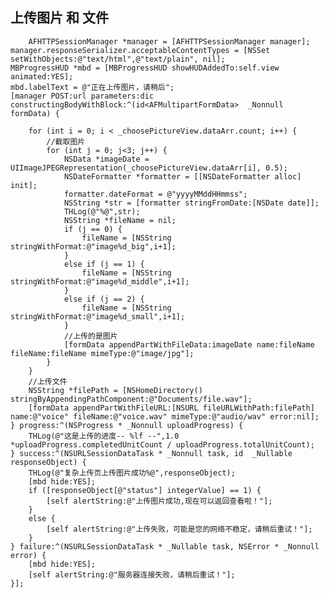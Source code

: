 ## 上传图片 和 文件

	    AFHTTPSessionManager *manager = [AFHTTPSessionManager manager];
    manager.responseSerializer.acceptableContentTypes = [NSSet setWithObjects:@"text/html",@"text/plain", nil];
    MBProgressHUD *mbd = [MBProgressHUD showHUDAddedTo:self.view animated:YES];
    mbd.labelText = @"正在上传图片，请稍后";
    [manager POST:url parameters:dic constructingBodyWithBlock:^(id<AFMultipartFormData>  _Nonnull formData) {
        
        for (int i = 0; i < _choosePictureView.dataArr.count; i++) {
            //截取图片
            for (int j = 0; j<3; j++) {
                NSData *imageDate = UIImageJPEGRepresentation(_choosePictureView.dataArr[i], 0.5);
                NSDateFormatter *formatter = [[NSDateFormatter alloc] init];
                formatter.dateFormat = @"yyyyMMddHHmmss";
                NSString *str = [formatter stringFromDate:[NSDate date]];
                THLog(@"%@",str);
                NSString *fileName = nil;
                if (j == 0) {
                    fileName = [NSString stringWithFormat:@"image%d_big",i+1];
                }
                else if (j == 1) {
                    fileName = [NSString stringWithFormat:@"image%d_middle",i+1];
                }
                else if (j == 2) {
                    fileName = [NSString stringWithFormat:@"image%d_small",i+1];
                }
                //上传的是图片
                [formData appendPartWithFileData:imageDate name:fileName fileName:fileName mimeType:@"image/jpg"];
            }
        }
        //上传文件
        NSString *filePath = [NSHomeDirectory() stringByAppendingPathComponent:@"Documents/file.wav"];
        [formData appendPartWithFileURL:[NSURL fileURLWithPath:filePath] name:@"voice" fileName:@"voice.wav" mimeType:@"audio/wav" error:nil];
    } progress:^(NSProgress * _Nonnull uploadProgress) {
        THLog(@"这是上传的进度-- %lf --",1.0 *uploadProgress.completedUnitCount / uploadProgress.totalUnitCount);
    } success:^(NSURLSessionDataTask * _Nonnull task, id  _Nullable responseObject) {
        THLog(@"复杂上传页上传图片成功%@",responseObject);
        [mbd hide:YES];
        if ([responseObject[@"status"] integerValue] == 1) {
            [self alertString:@"上传图片成功,现在可以返回查看啦！"];
        }
        else {
            [self alertString:@"上传失败，可能是您的网络不稳定，请稍后重试！"];
        }
    } failure:^(NSURLSessionDataTask * _Nullable task, NSError * _Nonnull error) {
        [mbd hide:YES];
        [self alertString:@"服务器连接失败，请稍后重试！"];
    }];

	